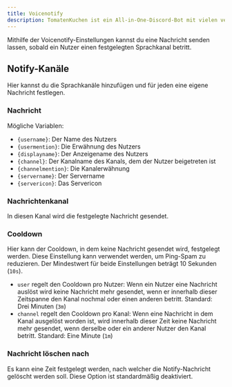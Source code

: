 ```yaml
---
title: Voicenotify
description: TomatenKuchen ist ein All-in-One-Discord-Bot mit vielen verschiedenen Funktionen. Erklärt, wie man Nachrichten senden kann, sobald Nutzer einen Sprachkanal betreten.
---
```


Mithilfe der Voicenotify-Einstellungen kannst du eine Nachricht senden lassen, sobald ein Nutzer einen festgelegten Sprachkanal betritt.

## Notify-Kanäle

Hier kannst du die Sprachkanäle hinzufügen und für jeden eine eigene Nachricht festlegen.

### Nachricht

Mögliche Variablen:
- `{username}`: Der Name des Nutzers
- `{usermention}`: Die Erwähnung des Nutzers
- `{displayname}`: Der Anzeigename des Nutzers
- `{channel}`: Der Kanalname des Kanals, dem der Nutzer beigetreten ist
- `{channelmention}`: Die Kanalerwähnung
- `{servername}`: Der Servername
- `{servericon}`: Das Servericon

### Nachrichtenkanal
In diesen Kanal wird die festgelegte Nachricht gesendet.

### Cooldown
Hier kann der Cooldown, in dem keine Nachricht gesendet wird, festgelegt werden.
Diese Einstellung kann verwendet werden, um Ping-Spam zu reduzieren. Der Mindestwert für beide Einstellungen beträgt 10 Sekunden (`10s`).

- `user` regelt den Cooldown pro Nutzer: Wenn ein Nutzer eine Nachricht auslöst wird keine Nachricht mehr gesendet, wenn er innerhalb dieser Zeitspanne den Kanal nochmal oder einen anderen betritt. Standard: Drei Minuten (`3m`)
- `channel` regelt den Cooldown pro Kanal: Wenn eine Nachricht in dem Kanal ausgelöst worden ist, wird innerhalb dieser Zeit keine Nachricht mehr gesendet, wenn derselbe oder ein anderer Nutzer den Kanal betritt. Standard: Eine Minute (`1m`)

### Nachricht löschen nach
Es kann eine Zeit festgelegt werden, nach welcher die Notify-Nachricht gelöscht werden soll. Diese Option ist standardmäßig deaktiviert.
